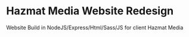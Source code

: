 # Hazmat Media Website Redesign

Website Build in NodeJS/Express/Html/Sass/JS for client Hazmat Media
